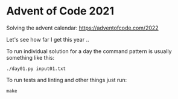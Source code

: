 # Advent of Code 2021

Solving the advent calendar: https://adventofcode.com/2022

Let's see how far I get this year ..

To run individual solution for a day the command pattern is usually something
like this:

    ./day01.py input01.txt

To run tests and linting and other things just run:

    make
